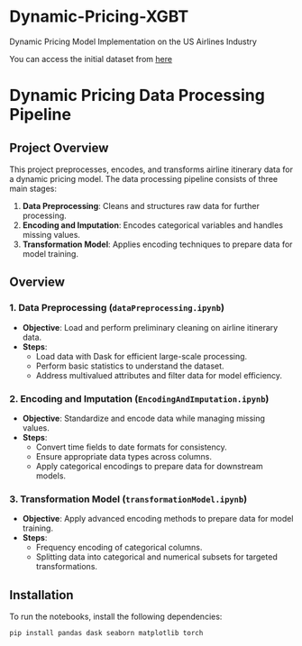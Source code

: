 # Dynamic-Pricing-XGBT
Dynamic Pricing Model Implementation on the US Airlines Industry


You can access the initial dataset from [here](www.dropbox.com/scl/fo/mybc5v9s800orsu78b6ao/h?rlkey=1an4ndcscd5uw9yi7oxx8ypfn&e=1&dl=0/)


# Dynamic Pricing Data Processing Pipeline

## Project Overview

This project preprocesses, encodes, and transforms airline itinerary data for a dynamic pricing model. The data processing pipeline consists of three main stages:

1. **Data Preprocessing**: Cleans and structures raw data for further processing.
2. **Encoding and Imputation**: Encodes categorical variables and handles missing values.
3. **Transformation Model**: Applies encoding techniques to prepare data for model training.

## Overview

### 1. Data Preprocessing (`dataPreprocessing.ipynb`)
   - **Objective**: Load and perform preliminary cleaning on airline itinerary data.
   - **Steps**:
     - Load data with Dask for efficient large-scale processing.
     - Perform basic statistics to understand the dataset.
     - Address multivalued attributes and filter data for model efficiency.
   
### 2. Encoding and Imputation (`EncodingAndImputation.ipynb`)
   - **Objective**: Standardize and encode data while managing missing values.
   - **Steps**:
     - Convert time fields to date formats for consistency.
     - Ensure appropriate data types across columns.
     - Apply categorical encodings to prepare data for downstream models.

### 3. Transformation Model (`transformationModel.ipynb`)
   - **Objective**: Apply advanced encoding methods to prepare data for model training.
   - **Steps**:
     - Frequency encoding of categorical columns.
     - Splitting data into categorical and numerical subsets for targeted transformations.

## Installation

To run the notebooks, install the following dependencies:

```bash
pip install pandas dask seaborn matplotlib torch




